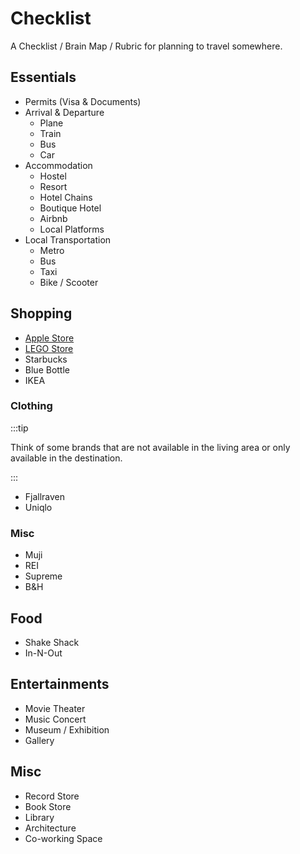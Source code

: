 # Checklist

A Checklist / Brain Map / Rubric for planning to travel somewhere.

## Essentials

- Permits (Visa & Documents)
- Arrival & Departure
  - Plane
  - Train
  - Bus
  - Car
- Accommodation
  - Hostel
  - Resort
  - Hotel Chains
  - Boutique Hotel
  - Airbnb
  - Local Platforms
- Local Transportation
  - Metro
  - Bus
  - Taxi
  - Bike / Scooter

## Shopping

- [Apple Store](https://www.apple.com/retail/storelist/)
- [LEGO Store](https://www.lego.com/en-us/stores/directory)
- Starbucks
- Blue Bottle
- IKEA

### Clothing

:::tip

Think of some brands that are not available in the living area or only available in the destination.

:::

- Fjallraven
- Uniqlo

### Misc

- Muji
- REI
- Supreme
- B&H

## Food

- Shake Shack
- In-N-Out

## Entertainments

- Movie Theater
- Music Concert
- Museum / Exhibition
- Gallery

## Misc

- Record Store
- Book Store
- Library
- Architecture
- Co-working Space
